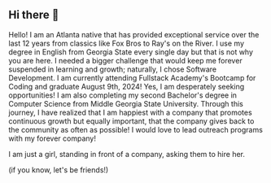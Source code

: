 ## Hi there 👋

Hello! I am an Atlanta native that has provided exceptional service over the last 12 years from classics like Fox Bros to Ray's on the River. I use my degree in English from Georgia State every single day but that is not why you are here. I needed a bigger challenge that would keep me forever suspended in learning and growth; naturally, I chose Software Development. I am currently attending Fullstack Academy's Bootcamp for Coding and graduate August 9th, 2024! Yes, I am desperately seeking opportunities! 
I am also completing my second Bachelor's degree in Computer Science from Middle Georgia State University. 
Through this journey, I have realized that I am happiest with a company that promotes continuous growth but equally important, that the company gives back to the community as often as possible! I would love to lead outreach programs with my forever company!

I am just a girl, standing in front of a company, asking them to hire her. 

(if you know, let's be friends!)





